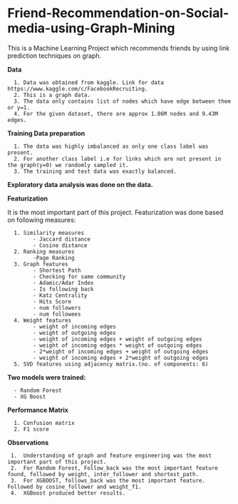 # Friend-Recommendation-on-Social-media-using-Graph-Mining

This is a Machine Learning Project which recommends  friends by using link prediction techniques on graph.

**Data**

      1. Data was obtained from kaggle. Link for data https://www.kaggle.com/c/FacebookRecruiting.
      2. This is a graph data.
      3. The data only contains list of nodes which have edge between them or y=1.
      4. For the given dataset, there are approx 1.86M nodes and 9.43M edges.

**Training Data preparation**

      1. The data was highly imbalanced as only one class label was present.
      2. For another class label i.e for links which are not present in the graph(y=0) we randomly sampled it.
      3. The training and test data was exactly balanced.


**Exploratory data analysis was done on the data.**

**Featurization**

It is the most important part of this project.
Featurization was done based on following measures:

      1. Similarity measures
            - Jaccard distance
            - Cosine distance
      2. Ranking measures
            -Page Ranking
      3. Graph features
            - Shortest Path
            - Checking for same community
            - Adamic/Adar Index
            - Is following back
            - Katz Centrality
            - Hits Score
            - num followers
            - num followees
      4. Weight features
            - weight of incoming edges
            - weight of outgoing edges
            - weight of incoming edges + weight of outgoing edges
            - weight of incoming edges * weight of outgoing edges
            - 2*weight of incoming edges + weight of outgoing edges
            - weight of incoming edges + 2*weight of outgoing edges
      5. SVD features using adjacency matrix.(no. of components: 6)
      
      
**Two models were trained:**

      - Random Forest
      - XG Boost
      
**Performance Matrix**

      1. Confusion matrix
      2. F1 score

**Observations**

     1.  Understanding of graph and feature engineering was the most important part of this project.
     2.  For Random Forest, Follow_back was the most important feature found, followed by weight, inter_follower and shortest_path.
     3.  For XGBOOST, follows_back was the most important feature. Followed by cosine_follower and weight_f1.
     4.  XGBoost produced better results.
